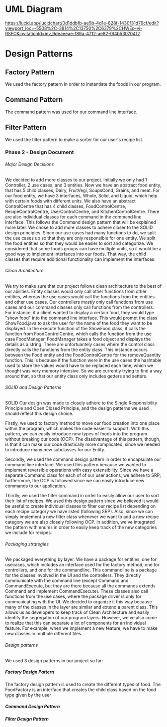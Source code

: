 # UML Diagram

https://lucid.app/lucidchart/0d1ddbfb-ae9b-4d1e-828f-1430f31d79cf/edit?viewport_loc=-5508%2C-3814%2C13750%2C6379%2CHWEp-vi-RSFO&invitationId=inv_9deaeeae-f89a-4712-ae82-0f4b53070412

# Design Patterns

## Factory Pattern

We used the factory pattern in order to instantiate the foods in our program. 

## Command Pattern

The command pattern was used for our command line interface.

## Filter Pattern

We used the filter pattern to make a sorter for our user's recipe list.
### Phase 2 - Design Document

###### Major Design Decisions

We decided to add more classes to our project. Initially we only had 1 Controller, 2 use cases, and 3 entities. 
Now we have an abstract food entity, that has 5 child classes, Dairy, FruitVegi, SoupsCond, Grains, and meat. For
our food entity, we have 3 interfaces, Whole, Solid, and Liquid, which help with certain foods with different units. We also
have an abstract ControlCentre that has 4 child classes, FoodControlCentre, RecipeControlCentre, UserControlCentre, and
KitchenControlCentre. There are also individual classes for each command in the command line interface. This follows the Command design 
pattern that will be explained more later. We chose to add more classes to adhere closer to the SOLID design principles. Since our use cases
had many functions to do, we split the use cases up so that they are only responsible for one entity. We split the food entities so that 
they would be easier to sort and categorize. We considered that some foods groups can have multiple units, so it would be a good way to 
implement interfaces into our foods. That way, the child classes that require additional functionality can implement the interfaces.

###### Clean Architecture

We try to make sure that our project follows clean architecture to the best of our abilities. Entity classes would only call 
other functions from other entities, whereas the use cases would call the functions from the entities and other use cases. Our controllers *mostly*
only call functions from use cases and our command classes only call functions from the controllers. For instance, if a client wanted to display a 
certain food, they would type "show food" into the command line interface. This would prompt the class ShowFood.java to ask the user for the name of the
food they want to be displayed. In the execute function of the ShowFood class, it calls the function from FoodControlCentre, which calls the function from 
the use case FoodManager. FoodManager takes a food object and displays the details as a string. There are unfortuantely cases where the control class directly 
calls the functions from the entity class. This instance occurs between the Food entity and the FoodControlCentre for the removeQuantity function. This is because if the function were in the 
use cases the hashtable used to store the values would have to be replaced each time, which we thought was very memory 
intensive. So we are currently trying to find a way around that, so that our entity class only includes getters and setters.

###### SOLID and Design Patterns

SOLID
Our design was made to closely adhere to the Single Responsibility Principle and Open Closed Principle, and the design 
patterns we used should reflect this design choice.

Firstly, we used to factory method to move our food creation into one place within the program, which makes the code 
easier to support. With this pattern, we can easily introduce new types of foods into the program without breaking our 
code (OCP). The disadvantage of this pattern, though, is that it can make our code drastically more complicated, since 
we needed to introduce many new subclasses for our Entity.

Secondly, we used the command design pattern in order to encapsulate our command line interface. We used this pattern 
because we wanted to implement reversible operations with easy extensibility. Since we have a separate Command class 
for each of of our user actions, we adhere to SRP; furthermore, the OCP is followed since we can easily introduce new 
commands to our application.

Thirdly, we used the filter command in order to easily allow our user to sort their list of recipes.  We used this 
design pattern since we believed it would be useful to create individual classes to filter our recipe list depending 
on each recipe category we have listed (following SRP). Also, since we can simply implement a new filter class whenever
we want to add a new recipe category we are also closely following OCP. In addition, we've integrated the pattern with
enums in order to easily keep track of the new categories we include for recipes.

###### Packaging strategies

We packaged everything by layer. We have a package for entities, one for usecases, which includes an interface used for the factory method, one for controllers, and one for the 
commandline. This commandline is a package for the classes involved in the UI and the controllers. They directly communicate with the command line (except Command and CommandExecute, but they are there
because all the commands extends Command and implement CommandExecute). These classes also call functions from the use cases, where the package driver is only for communicating with the UI.
We decided to organize it this way because many of the classes in the layer are similar and extend a parent class. This allows us as developers to keep 
track of Clean Architecture and easily identify the segregation of our program layers. However, we've also come to realize
that this can separate a lot of components for an individual feature. For example, when we implement a new feature, we
have to make new classes in multiple different files. 

###### Design patterns
We used 3 design patterns in our project so far:

##### Factory Design Pattern

The factory design pattern is used to create the different types of food. The FoodFactory is an interface that creates the child class based on the food type given by the user

##### Command Design Pattern


##### Filter Design Pattern



